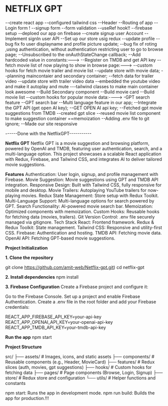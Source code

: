 # NETFLIX GPT
--create react app
--configured tailwind css
--Header
--Routing of app
--Login form !
--signup form
--form validation
--useRef hook!!
--firebase setup
--deploed our app on firebase 
--create signup user Account
--Implement signIn user API
--Set up our store usig redux
--update profile
--bug fix fo user displayname and profile picture update;
--bug fix of roting ,using authentication, without authentication restricting user to go to browse page;
--Unsubscribed to the onAuthStateChange callback;
--Add hardcoded value in constants:--->
--Register on TMDB and get API key 
-- fetch movie list of now playing to show in browse page:--->
--custom hooks for fetch movie trailer and movie list
--update store with movie data;
--planning maincontaier and secondary container;
--fetch data for trailer video
--update store with trailer video data
--embedded the youtube video and make it autoplay and mute
---tailwind classes to make main container look awesome
--Build Secondary component
--Build movie card
--Build movie list
--custom hooks for popular movie data:---->
-GPT search feature
--GPT search bar 
--Multi language feature in our app;
--Integrate the GPT API (get open AI key);
--GET OPEN AI api key;
--Fetched gpt movie suggestions from TMDB
--created gpt slice
--reused movie list component to make suggestion container
==memoization
--Adding .env file to git ignore;
--Made our site responsive


------Done with the NetflixGPT-----------


**Netflix GPT**
Netflix GPT is a movie suggestion and browsing platform, powered by OpenAI and TMDB, featuring user authentication, search, and a multi-language option. This project showcases a scalable React application with Redux, Firebase, and Tailwind CSS, and integrates AI to deliver tailored movie suggestions.

**Features**
Authentication: User login, signup, and profile management with Firebase.
Movie Suggestion: Movie suggestions using GPT and TMDB API integration.
Responsive Design: Built with Tailwind CSS, fully responsive for mobile and desktop.
Movie Trailers: Autoplaying YouTube trailers for now-playing movies.
Redux State Management: Store setup with Redux Toolkit.
Multi-Language Support: Multi-language options for search powered by GPT.
Search Functionality: AI-powered movie search bar.
Memoization: Optimized components with memoization.
Custom Hooks: Reusable hooks for fetching data (movies, trailers).
Git Version Control: .env file securely managed via gitignore.
Tech Stack
React: Frontend framework.
Redux & Redux Toolkit: State management.
Tailwind CSS: Responsive and utility-first CSS.
Firebase: Authentication and hosting.
TMDB API: Fetching movie data.
OpenAI API: Fetching GPT-based movie suggestions.


**Project Initialization**

**1. Clone the repository**

git clone https://github.com/amit-web/Netflix-gpt.git)
cd netflix-gpt

**2. Install dependencies**
npm install

**3. Firebase Configuration**
Create a Firebase project and configure it:

Go to the Firebase Console.
Set up a project and enable Firebase Authentication.
Create a .env file in the root folder and add your Firebase credentials:


REACT_APP_FIREBASE_API_KEY=your-api-key
REACT_APP_OPENAI_API_KEY=your-openai-api-key
REACT_APP_TMDB_API_KEY=your-tmdb-api-key

**Run the app**
npm start

**Project Structure**

src/
├── assets/        # Images, icons, and static assets
├── components/    # Reusable components (e.g., Header, MovieCard)
├── features/      # Redux slices (auth, movies, gpt suggestions)
├── hooks/         # Custom hooks for fetching data
├── pages/         # Page components (Browse, Login, Signup)
├── store/         # Redux store and configuration
└── utils/         # Helper functions and constants


npm start: Runs the app in development mode.
npm run build: Builds the app for production.!!!





